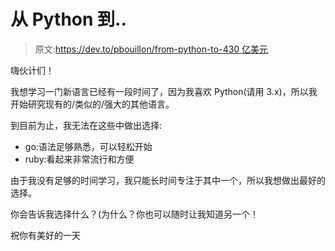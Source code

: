 # 从 Python 到..

> 原文:[https://dev.to/pbouillon/from-python-to-430 亿美元](https://dev.to/pbouillon/from-python-to--43bn)

嗨伙计们！

我想学习一门新语言已经有一段时间了，因为我喜欢 Python(请用 3.x)，所以我开始研究现有的/类似的/强大的其他语言。

到目前为止，我无法在这些中做出选择:

*   go:语法足够熟悉，可以轻松开始
*   ruby:看起来非常流行和方便

由于我没有足够的时间学习，我只能长时间专注于其中一个，所以我想做出最好的选择。

你会告诉我选择什么？(为什么？你也可以随时让我知道另一个！

祝你有美好的一天